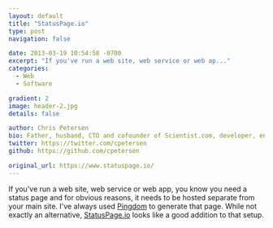 ```yaml
---
layout: default
title: "StatusPage.io"
type: post
navigation: false

date: 2013-03-19 10:54:58 -0700
excerpt: "If you've run a web site, web service or web ap..."
categories:
  - Web
  - Software

gradient: 2
image: header-2.jpg
details: false

author: Chris Petersen
bio: Father, husband, CTO and cofounder of Scientist.com, developer, entrepreneur and technologist.
twitter: https://twitter.com/cpetersen
github: https://github.com/cpetersen

original_url: https://www.statuspage.io/
---
```



If you've run a web site, web service or web app, you know you need a status page and for obvious reasons, it needs to be hosted separate from your main site. I've always used  [Pingdom](https://www.pingdom.com)  to generate that page. While not exactly an alternative,  [StatusPage.io](https://www.statuspage.io)  looks like a good addition to that setup. 

 
